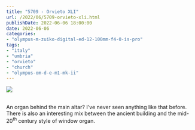 ```yaml
---
title: "5709 - Orvieto XLI"
url: /2022/06/5709-orvieto-xli.html
publishDate: 2022-06-06 18:00:00
date: 2022-06-06
categories:
- "olympus-m-zuiko-digital-ed-12-100mm-f4-0-is-pro"
tags:
- "italy"
- "umbria"
- "orvieto"
- "church"
- "olympus-om-d-e-m1-mk-ii"
---
```

<div class="container">
<div class="center"><a target="_blank" href="https://d25zfm9zpd7gm5.cloudfront.net/1200x1200/2019/20190905_131733_lr.jpg"><img class="webfeedsFeaturedVisual" src="https://d25zfm9zpd7gm5.cloudfront.net/0600x0600/2019/20190905_131733_lr.jpg" /></a></div>
</div>
<br />

An organ behind the main altar? I've never seen anything
like that before. There is also an interesting mix between
the ancient building and the mid-20<sup>th</sup> century
style of window organ.
